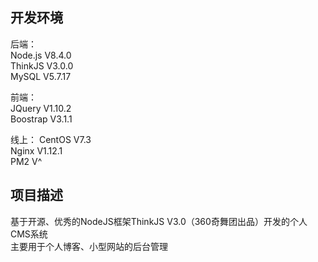 
## 开发环境
后端：  
Node.js V8.4.0  
ThinkJS V3.0.0  
MySQL V5.7.17  

前端：  
JQuery V1.10.2  
Boostrap V3.1.1  

线上：
CentOS V7.3  
Nginx V1.12.1  
PM2 V^  

## 项目描述
基于开源、优秀的NodeJS框架ThinkJS V3.0（360奇舞团出品）开发的个人CMS系统  
主要用于个人博客、小型网站的后台管理